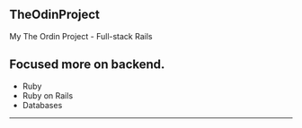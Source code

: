 ## TheOdinProject

My The Ordin Project - Full-stack Rails

Focused more on backend.
---
- Ruby
- Ruby on Rails
- Databases
---

